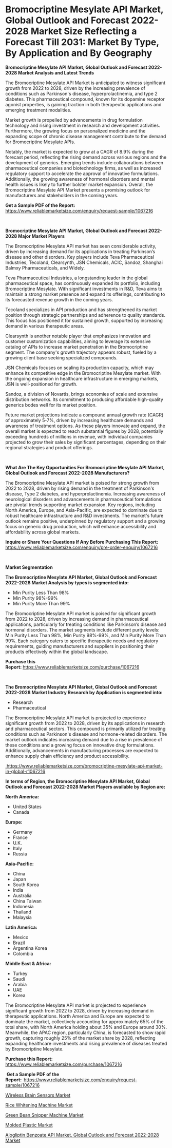 <p><h1>Bromocriptine Mesylate API Market, Global Outlook and Forecast 2022-2028 Market Size Reflecting a Forecast Till 2031: Market By Type, By Application and By Geography</h1></p><p><strong>Bromocriptine Mesylate API Market, Global Outlook and Forecast 2022-2028 Market Analysis and Latest Trends</strong></p>
<p><p>The Bromocriptine Mesylate API Market is anticipated to witness significant growth from 2022 to 2028, driven by the increasing prevalence of conditions such as Parkinson's disease, hyperprolactinemia, and type 2 diabetes. This pharmaceutical compound, known for its dopamine receptor agonist properties, is gaining traction in both therapeutic applications and emerging treatment modalities.</p><p>Market growth is propelled by advancements in drug formulation technology and rising investment in research and development activities. Furthermore, the growing focus on personalized medicine and the expanding scope of chronic disease management contribute to the demand for Bromocriptine Mesylate APIs. </p><p>Notably, the market is expected to grow at a CAGR of 8.9% during the forecast period, reflecting the rising demand across various regions and the development of generics. Emerging trends include collaborations between pharmaceutical companies and biotechnology firms, as well as increased regulatory support to accelerate the approval of innovative formulations. Additionally, the growing awareness of hormonal disorders and mental health issues is likely to further bolster market expansion. Overall, the Bromocriptine Mesylate API Market presents a promising outlook for manufacturers and stakeholders in the coming years.</p></p>
<p><strong>Get a Sample PDF of the Report:&nbsp;</strong> <a href="https://www.reliablemarketsize.com/enquiry/request-sample/1067216">https://www.reliablemarketsize.com/enquiry/request-sample/1067216</a></p>
<p>&nbsp;</p>
<p><strong>Bromocriptine Mesylate API Market, Global Outlook and Forecast 2022-2028 Major Market Players</strong></p>
<p><p>The Bromocriptine Mesylate API market has seen considerable activity, driven by increasing demand for its applications in treating Parkinson’s disease and other disorders. Key players include Teva Pharmaceutical Industries, Tecoland, Clearsynth, JSN Chemicals, ACIC, Sandoz, Shanghai Balmxy Pharmaceuticals, and Widely.</p><p>Teva Pharmaceutical Industries, a longstanding leader in the global pharmaceutical space, has continuously expanded its portfolio, including Bromocriptine Mesylate. With significant investments in R&D, Teva aims to maintain a strong market presence and expand its offerings, contributing to its forecasted revenue growth in the coming years.</p><p>Tecoland specializes in API production and has strengthened its market position through strategic partnerships and adherence to quality standards. This focus has positioned it for sustained growth, supported by increasing demand in various therapeutic areas.</p><p>Clearsynth is another notable player that emphasizes innovation and customer customization capabilities, aiming to leverage its extensive catalog of APIs to increase market penetration in the Bromocriptine segment. The company's growth trajectory appears robust, fueled by a growing client base seeking specialized compounds.</p><p>JSN Chemicals focuses on scaling its production capacity, which may enhance its competitive edge in the Bromocriptine Mesylate market. With the ongoing expansion in healthcare infrastructure in emerging markets, JSN is well-positioned for growth.</p><p>Sandoz, a division of Novartis, brings economies of scale and extensive distribution networks. Its commitment to producing affordable high-quality generics bodes well for its market position.</p><p>Future market projections indicate a compound annual growth rate (CAGR) of approximately 5-7%, driven by increasing healthcare demands and awareness of treatment options. As these players innovate and expand, the overall market is expected to reach substantial figures by 2028, potentially exceeding hundreds of millions in revenue, with individual companies projected to grow their sales by significant percentages, depending on their regional strategies and product offerings.</p></p>
<p>&nbsp;</p>
<p><strong>What Are The Key Opportunities For Bromocriptine Mesylate API Market, Global Outlook and Forecast 2022-2028 Manufacturers?</strong></p>
<p><p>The Bromocriptine Mesylate API market is poised for strong growth from 2022 to 2028, driven by rising demand in the treatment of Parkinson's disease, Type 2 diabetes, and hyperprolactinemia. Increasing awareness of neurological disorders and advancements in pharmaceutical formulations are pivotal trends supporting market expansion. Key regions, including North America, Europe, and Asia-Pacific, are expected to dominate due to robust healthcare infrastructure and R&D investments. The market's future outlook remains positive, underpinned by regulatory support and a growing focus on generic drug production, which will enhance accessibility and affordability across global markets.</p></p>
<p><strong>Inquire or Share Your Questions If Any Before Purchasing This Report:</strong> <a href="https://www.reliablemarketsize.com/enquiry/pre-order-enquiry/1067216">https://www.reliablemarketsize.com/enquiry/pre-order-enquiry/1067216</a></p>
<p>&nbsp;</p>
<p><strong>Market Segmentation</strong></p>
<p><strong>The Bromocriptine Mesylate API Market, Global Outlook and Forecast 2022-2028 Market Analysis by types is segmented into:</strong></p>
<p><ul><li>Min Purity Less Than 98%</li><li>Min Purity 98%-99%</li><li>Min Purity More Than 99%</li></ul></p>
<p><p>The Bromocriptine Mesylate API market is poised for significant growth from 2022 to 2028, driven by increasing demand in pharmaceutical applications, particularly for treating conditions like Parkinson’s disease and hormonal disorders. The market segments include different purity levels: Min Purity Less Than 98%, Min Purity 98%-99%, and Min Purity More Than 99%. Each category caters to specific therapeutic needs and regulatory requirements, guiding manufacturers and suppliers in positioning their products effectively within the global landscape.</p></p>
<p><strong>Purchase this Report:&nbsp;</strong><a href="https://www.reliablemarketsize.com/purchase/1067216">https://www.reliablemarketsize.com/purchase/1067216</a></p>
<p>&nbsp;</p>
<p><strong>The Bromocriptine Mesylate API Market, Global Outlook and Forecast 2022-2028 Market Industry Research by Application is segmented into:</strong></p>
<p><ul><li>Research</li><li>Pharmaceutical</li></ul></p>
<p><p>The Bromocriptine Mesylate API market is projected to experience significant growth from 2022 to 2028, driven by its applications in research and pharmaceutical sectors. This compound is primarily utilized for treating conditions such as Parkinson's disease and hormone-related disorders. The market outlook indicates increasing demand due to a rise in prevalence of these conditions and a growing focus on innovative drug formulations. Additionally, advancements in manufacturing processes are expected to enhance supply chain efficiency and product accessibility.</p></p>
<p><a href="https://www.reliablemarketsize.com/bromocriptine-mesylate-api-market-in-global-r1067216">&nbsp;https://www.reliablemarketsize.com/bromocriptine-mesylate-api-market-in-global-r1067216</a></p>
<p><strong>In terms of Region, the Bromocriptine Mesylate API Market, Global Outlook and Forecast 2022-2028 Market Players available by Region are:</strong></p>
<p>
    <p> <strong> North America: </strong>
        <ul>
            <li>United States</li>
            <li>Canada</li>
        </ul>
        </p> 
    <p> <strong> Europe: </strong>
        <ul>
            <li>Germany</li>
            <li>France</li>
            <li>U.K.</li>
            <li>Italy</li>
            <li>Russia</li>
        </ul>
        </p> 
    <p> <strong> Asia-Pacific: </strong>
        <ul>
            <li>China</li>
            <li>Japan</li>
            <li>South Korea</li>
            <li>India</li>
            <li>Australia</li>
            <li>China Taiwan</li>
            <li>Indonesia</li>
            <li>Thailand</li>
            <li>Malaysia</li>
        </ul>
        </p> 
    <p> <strong> Latin America: </strong>
        <ul>
            <li>Mexico</li>
            <li>Brazil</li>
            <li>Argentina Korea</li>
            <li>Colombia</li>
        </ul>
        </p> 
    <p> <strong> Middle East & Africa: </strong>
        <ul>
            <li>Turkey</li>
            <li>Saudi</li>
            <li>Arabia</li>
            <li>UAE</li>
            <li>Korea</li>
        </ul>
    </p>
    </p>
<p><p>The Bromocriptine Mesylate API market is projected to experience significant growth from 2022 to 2028, driven by increasing demand in therapeutic applications. North America and Europe are expected to dominate the market, collectively accounting for approximately 65% of the total share, with North America holding about 35% and Europe around 30%. Meanwhile, the APAC region, particularly China, is forecasted to show rapid growth, capturing roughly 25% of the market share by 2028, reflecting expanding healthcare investments and rising prevalence of diseases treated by Bromocriptine Mesylate.</p></p>
<p><strong>Purchase this Report: </strong><a href="https://www.reliablemarketsize.com/purchase/1067216">https://www.reliablemarketsize.com/purchase/1067216</a></p>
<p>&nbsp;<strong>Get a Sample PDF of the Report:&nbsp;&nbsp;</strong><a href="https://www.reliablemarketsize.com/enquiry/request-sample/1067216">https://www.reliablemarketsize.com/enquiry/request-sample/1067216</a></p>
<p><strong></strong></p>
<p><p><a href="https://www.linkedin.com/pulse/market-trends-global-wireless-brain-sensors-forecast-teate?trackingId=gGStllhpQCiOB%2FtDEnNNAg%3D%3D">Wireless Brain Sensors Market</a></p><p><a href="https://medium.com/@ryan.bell8967/the-rice-whitening-machine-market-is-anticipated-to-experience-significant-growth-with-a-8b0bd5bfe2d0?postPublishedType=initial">Rice Whitening Machine Market</a></p><p><a href="https://medium.com/@ryan.bell8967/the-global-green-bean-snipper-machine-market-is-at-the-forefront-of-innovation-driving-rapid-d3677c6deca6">Green Bean Snipper Machine Market</a></p><p><a href="https://issuu.com/reportprime-2/docs/molded-plastic-market-size-2030.ppt_f63c061843f757">Molded Plastic Market</a></p><p><a href="https://github.com/pizolina/Market-Research-Report-List-6/blob/main/alogliptin-benzoate-api-market-global-outlook-and-forecast-2022-2028-market.md">Alogliptin Benzoate API Market, Global Outlook and Forecast 2022-2028 Market</a></p></p>